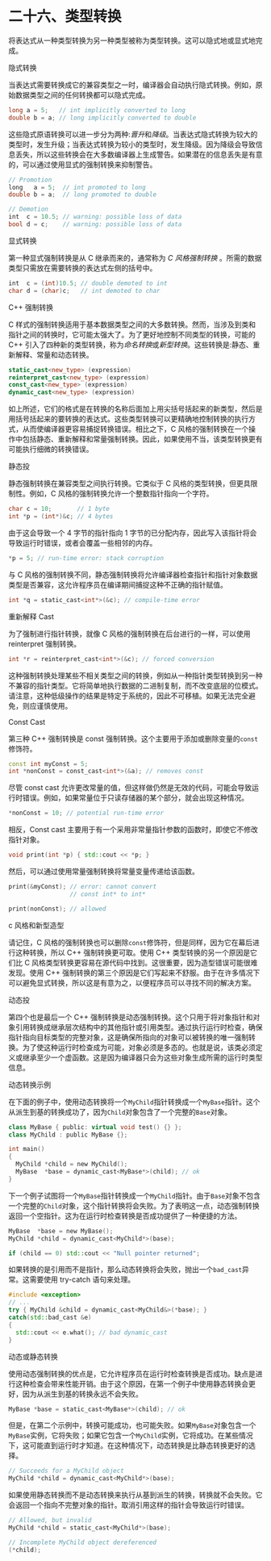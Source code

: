 # 二十六、类型转换

将表达式从一种类型转换为另一种类型被称为类型转换。这可以隐式地或显式地完成。

隐式转换

当表达式需要转换成它的兼容类型之一时，编译器会自动执行隐式转换。例如，原始数据类型之间的任何转换都可以隐式完成。

```cpp
long a = 5;   // int implicitly converted to long
double b = a; // long implicitly converted to double
```

这些隐式原语转换可以进一步分为两种:*晋升*和*降级*。当表达式隐式转换为较大的类型时，发生升级；当表达式转换为较小的类型时，发生降级。因为降级会导致信息丢失，所以这些转换会在大多数编译器上生成警告。如果潜在的信息丢失是有意的，可以通过使用显式的强制转换来抑制警告。

```cpp
// Promotion
long   a = 5;  // int promoted to long
double b = a;  // long promoted to double

// Demotion
int  c = 10.5; // warning: possible loss of data
bool d = c;    // warning: possible loss of data
```

显式转换

第一种显式强制转换是从 C 继承而来的，通常称为 *C 风格强制转换* 。所需的数据类型只需放在需要转换的表达式左侧的括号中。

```cpp
int  c = (int)10.5; // double demoted to int
char d = (char)c;   // int demoted to char
```

C++ 强制转换

C 样式的强制转换适用于基本数据类型之间的大多数转换。然而，当涉及到类和指针之间的转换时，它可能太强大了。为了更好地控制不同类型的转换，可能的 C++ 引入了四种新的类型转换，称为*命名转换*或*新型转换*。这些转换是:静态、重新解释、常量和动态转换。

```cpp
static_cast<new_type> (expression)
reinterpret_cast<new_type> (expression)
const_cast<new_type> (expression)
dynamic_cast<new_type> (expression)
```

如上所述，它们的格式是在转换的名称后面加上用尖括号括起来的新类型，然后是用括号括起来的要转换的表达式。这些类型转换可以更精确地控制转换的执行方式，从而使编译器更容易捕捉转换错误。相比之下，C 风格的强制转换在一个操作中包括静态、重新解释和常量强制转换。因此，如果使用不当，该类型转换更有可能执行细微的转换错误。

静态投

静态强制转换在兼容类型之间执行转换。它类似于 C 风格的类型转换，但更具限制性。例如，C 风格的强制转换允许一个整数指针指向一个字符。

```cpp
char c = 10;       // 1 byte
int *p = (int*)&c; // 4 bytes
```

由于这会导致一个 4 字节的指针指向 1 字节的已分配内存，因此写入该指针将会导致运行时错误，或者会覆盖一些相邻的内存。

```cpp
*p = 5; // run-time error: stack corruption
```

与 C 风格的强制转换不同，静态强制转换将允许编译器检查指针和指针对象数据类型是否兼容，这允许程序员在编译期间捕捉这种不正确的指针赋值。

```cpp
int *q = static_cast<int*>(&c); // compile-time error
```

重新解释 Cast

为了强制进行指针转换，就像 C 风格的强制转换在后台进行的一样，可以使用 reinterpret 强制转换。

```cpp
int *r = reinterpret_cast<int*>(&c); // forced conversion
```

这种强制转换处理某些不相关类型之间的转换，例如从一种指针类型转换到另一种不兼容的指针类型。它将简单地执行数据的二进制复制，而不改变底层的位模式。请注意，这种低级操作的结果是特定于系统的，因此不可移植。如果无法完全避免，则应谨慎使用。

Const Cast

第三种 C++ 强制转换是 const 强制转换。这个主要用于添加或删除变量的`const`修饰符。

```cpp
const int myConst = 5;
int *nonConst = const_cast<int*>(&a); // removes const
```

尽管 const cast 允许更改常量的值，但这样做仍然是无效的代码，可能会导致运行时错误。例如，如果常量位于只读存储器的某个部分，就会出现这种情况。

```cpp
*nonConst = 10; // potential run-time error
```

相反，Const cast 主要用于有一个采用非常量指针参数的函数时，即使它不修改指针对象。

```cpp
void print(int *p) { std::cout << *p; }
```

然后，可以通过使用常量强制转换将常量变量传递给该函数。

```cpp
print(&myConst); // error: cannot convert
                 // const int* to int*

print(nonConst); // allowed
```

c 风格和新型造型

请记住，C 风格的强制转换也可以删除`const`修饰符，但是同样，因为它在幕后进行这种转换，所以 C++ 强制转换更可取。使用 C++ 类型转换的另一个原因是它们比 C 风格类型转换更容易在源代码中找到。这很重要，因为造型错误可能很难发现。使用 C++ 强制转换的第三个原因是它们写起来不舒服。由于在许多情况下可以避免显式转换，所以这是有意为之，以便程序员可以寻找不同的解决方案。

动态投

第四个也是最后一个 C++ 强制转换是动态强制转换。这个只用于将对象指针和对象引用转换成继承层次结构中的其他指针或引用类型。通过执行运行时检查，确保指针指向目标类型的完整对象，这是确保所指向的对象可以被转换的唯一强制转换。为了使这种运行时检查成为可能，对象必须是多态的。也就是说，该类必须定义或继承至少一个虚函数。这是因为编译器只会为这些对象生成所需的运行时类型信息。

动态转换示例

在下面的例子中，使用动态转换将一个`MyChild`指针转换成一个`MyBase`指针。这个从派生到基的转换成功了，因为`Child`对象包含了一个完整的`Base`对象。

```cpp
class MyBase { public: virtual void test() {} };
class MyChild : public MyBase {};

int main()
{
  MyChild *child = new MyChild();
  MyBase  *base = dynamic_cast<MyBase*>(child); // ok
}
```

下一个例子试图将一个`MyBase`指针转换成一个`MyChild`指针。由于`Base`对象不包含一个完整的`Child`对象，这个指针转换将会失败。为了表明这一点，动态强制转换返回一个空指针。这为在运行时检查转换是否成功提供了一种便捷的方法。

```cpp
MyBase  *base = new MyBase();
MyChild *child = dynamic_cast<MyChild*>(base);

if (child == 0) std::cout << "Null pointer returned";
```

如果转换的是引用而不是指针，那么动态转换将会失败，抛出一个`bad_cast`异常。这需要使用 try-catch 语句来处理。

```cpp
#include <exception>
// ...
try { MyChild &child = dynamic_cast<MyChild&>(*base); }
catch(std::bad_cast &e)
{
  std::cout << e.what(); // bad dynamic_cast
}
```

动态或静态转换

使用动态强制转换的优点是，它允许程序员在运行时检查转换是否成功。缺点是进行这种检查会带来性能开销。由于这个原因，在第一个例子中使用静态转换会更好，因为从派生到基的转换永远不会失败。

```cpp
MyBase *base = static_cast<MyBase*>(child); // ok
```

但是，在第二个示例中，转换可能成功，也可能失败。如果`MyBase`对象包含一个`MyBase`实例，它将失败；如果它包含一个`MyChild`实例，它将成功。在某些情况下，这可能直到运行时才知道。在这种情况下，动态转换是比静态转换更好的选择。

```cpp
// Succeeds for a MyChild object
MyChild *child = dynamic_cast<MyChild*>(base);
```

如果使用静态转换而不是动态转换来执行从基到派生的转换，转换就不会失败。它会返回一个指向不完整对象的指针。取消引用这样的指针会导致运行时错误。

```cpp
// Allowed, but invalid
MyChild *child = static_cast<MyChild*>(base);

// Incomplete MyChild object dereferenced
(*child);
```